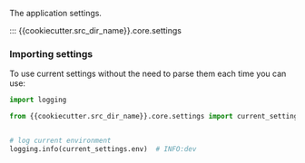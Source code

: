 The application settings.

::: {{cookiecutter.src_dir_name}}.core.settings

### Importing settings

To use current settings without the need to parse them each time you can use:

```python
import logging

from {{cookiecutter.src_dir_name}}.core.settings import current_settings


# log current environment
logging.info(current_settings.env)  # INFO:dev
```
